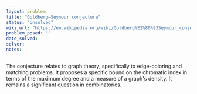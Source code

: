 ```yaml
---
layout: problem
title: "Goldberg–Seymour conjecture"
status: "Unsolved"
wiki_url: "https://en.wikipedia.org/wiki/Goldberg%E2%80%93Seymour_conjecture"
problem_posed: ""
date_solved:
solver:
notes:
---
```

The conjecture relates to graph theory, specifically to edge-coloring and matching problems. It proposes a specific bound on the chromatic index in terms of the maximum degree and a measure of a graph's density. It remains a significant question in combinatorics.